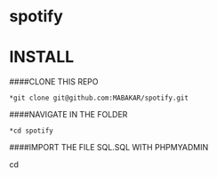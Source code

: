 # spotify

# INSTALL

####CLONE THIS REPO

`*git clone git@github.com:MABAKAR/spotify.git `

####NAVIGATE IN THE FOLDER

`*cd spotify`

####IMPORT THE FILE SQL.SQL WITH PHPMYADMIN

cd
